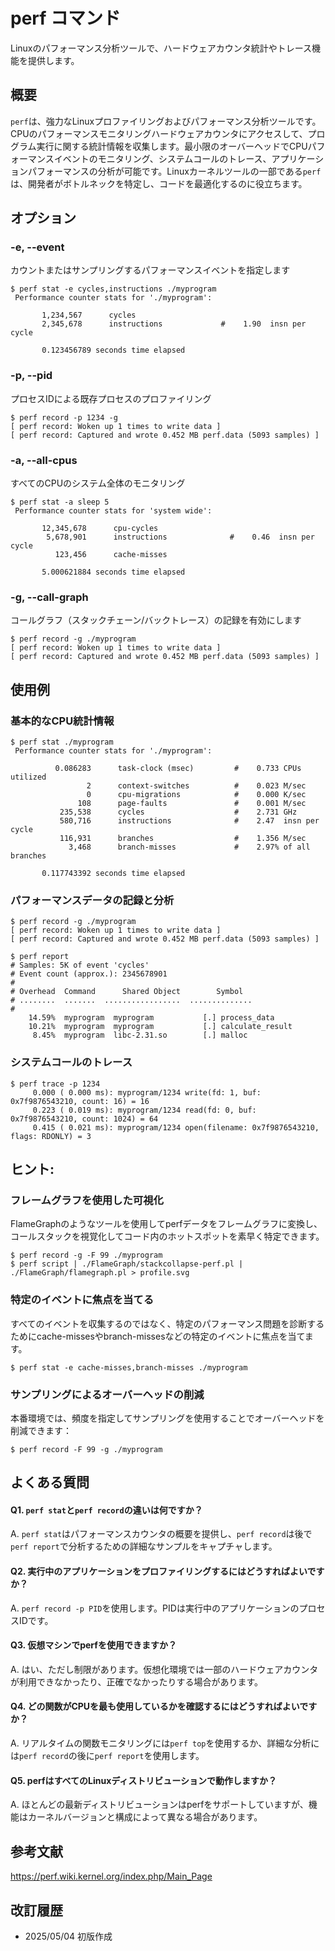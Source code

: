 # perf コマンド

Linuxのパフォーマンス分析ツールで、ハードウェアカウンタ統計やトレース機能を提供します。

## 概要

`perf`は、強力なLinuxプロファイリングおよびパフォーマンス分析ツールです。CPUのパフォーマンスモニタリングハードウェアカウンタにアクセスして、プログラム実行に関する統計情報を収集します。最小限のオーバーヘッドでCPUパフォーマンスイベントのモニタリング、システムコールのトレース、アプリケーションパフォーマンスの分析が可能です。Linuxカーネルツールの一部である`perf`は、開発者がボトルネックを特定し、コードを最適化するのに役立ちます。

## オプション

### **-e, --event**

カウントまたはサンプリングするパフォーマンスイベントを指定します

```console
$ perf stat -e cycles,instructions ./myprogram
 Performance counter stats for './myprogram':

       1,234,567      cycles
       2,345,678      instructions             #    1.90  insn per cycle
       
       0.123456789 seconds time elapsed
```

### **-p, --pid**

プロセスIDによる既存プロセスのプロファイリング

```console
$ perf record -p 1234 -g
[ perf record: Woken up 1 times to write data ]
[ perf record: Captured and wrote 0.452 MB perf.data (5093 samples) ]
```

### **-a, --all-cpus**

すべてのCPUのシステム全体のモニタリング

```console
$ perf stat -a sleep 5
 Performance counter stats for 'system wide':

       12,345,678      cpu-cycles           
        5,678,901      instructions              #    0.46  insn per cycle
          123,456      cache-misses

       5.000621884 seconds time elapsed
```

### **-g, --call-graph**

コールグラフ（スタックチェーン/バックトレース）の記録を有効にします

```console
$ perf record -g ./myprogram
[ perf record: Woken up 1 times to write data ]
[ perf record: Captured and wrote 0.452 MB perf.data (5093 samples) ]
```

## 使用例

### 基本的なCPU統計情報

```console
$ perf stat ./myprogram
 Performance counter stats for './myprogram':

          0.086283      task-clock (msec)         #    0.733 CPUs utilized
                 2      context-switches          #    0.023 M/sec
                 0      cpu-migrations            #    0.000 K/sec
               108      page-faults               #    0.001 M/sec
           235,538      cycles                    #    2.731 GHz
           580,716      instructions              #    2.47  insn per cycle
           116,931      branches                  #    1.356 M/sec
             3,468      branch-misses             #    2.97% of all branches

       0.117743392 seconds time elapsed
```

### パフォーマンスデータの記録と分析

```console
$ perf record -g ./myprogram
[ perf record: Woken up 1 times to write data ]
[ perf record: Captured and wrote 0.452 MB perf.data (5093 samples) ]

$ perf report
# Samples: 5K of event 'cycles'
# Event count (approx.): 2345678901
#
# Overhead  Command      Shared Object        Symbol
# ........  .......  .................  ..............
#
    14.59%  myprogram  myprogram           [.] process_data
    10.21%  myprogram  myprogram           [.] calculate_result
     8.45%  myprogram  libc-2.31.so        [.] malloc
```

### システムコールのトレース

```console
$ perf trace -p 1234
     0.000 ( 0.000 ms): myprogram/1234 write(fd: 1, buf: 0x7f9876543210, count: 16) = 16
     0.223 ( 0.019 ms): myprogram/1234 read(fd: 0, buf: 0x7f9876543210, count: 1024) = 64
     0.415 ( 0.021 ms): myprogram/1234 open(filename: 0x7f9876543210, flags: RDONLY) = 3
```

## ヒント:

### フレームグラフを使用した可視化

FlameGraphのようなツールを使用してperfデータをフレームグラフに変換し、コールスタックを視覚化してコード内のホットスポットを素早く特定できます。

```console
$ perf record -g -F 99 ./myprogram
$ perf script | ./FlameGraph/stackcollapse-perf.pl | ./FlameGraph/flamegraph.pl > profile.svg
```

### 特定のイベントに焦点を当てる

すべてのイベントを収集するのではなく、特定のパフォーマンス問題を診断するためにcache-missesやbranch-missesなどの特定のイベントに焦点を当てます。

```console
$ perf stat -e cache-misses,branch-misses ./myprogram
```

### サンプリングによるオーバーヘッドの削減

本番環境では、頻度を指定してサンプリングを使用することでオーバーヘッドを削減できます：

```console
$ perf record -F 99 -g ./myprogram
```

## よくある質問

#### Q1. `perf stat`と`perf record`の違いは何ですか？
A. `perf stat`はパフォーマンスカウンタの概要を提供し、`perf record`は後で`perf report`で分析するための詳細なサンプルをキャプチャします。

#### Q2. 実行中のアプリケーションをプロファイリングするにはどうすればよいですか？
A. `perf record -p PID`を使用します。PIDは実行中のアプリケーションのプロセスIDです。

#### Q3. 仮想マシンでperfを使用できますか？
A. はい、ただし制限があります。仮想化環境では一部のハードウェアカウンタが利用できなかったり、正確でなかったりする場合があります。

#### Q4. どの関数がCPUを最も使用しているかを確認するにはどうすればよいですか？
A. リアルタイムの関数モニタリングには`perf top`を使用するか、詳細な分析には`perf record`の後に`perf report`を使用します。

#### Q5. perfはすべてのLinuxディストリビューションで動作しますか？
A. ほとんどの最新ディストリビューションはperfをサポートしていますが、機能はカーネルバージョンと構成によって異なる場合があります。

## 参考文献

https://perf.wiki.kernel.org/index.php/Main_Page

## 改訂履歴

- 2025/05/04 初版作成
